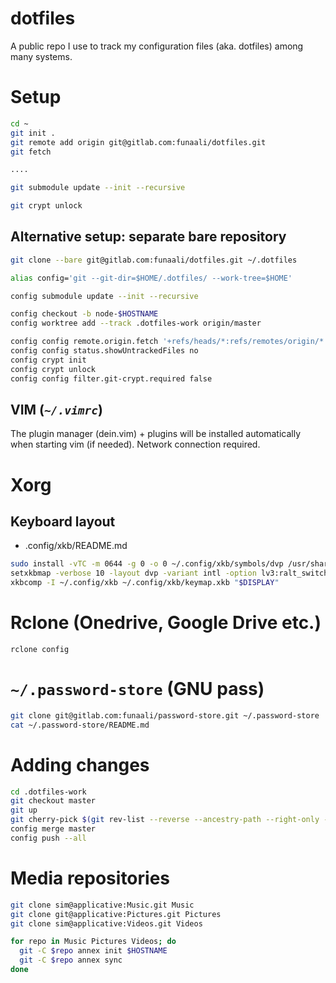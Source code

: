 dotfiles
========

A public repo I use to track my configuration files (aka. dotfiles) among many
systems.

# Setup

```sh
cd ~
git init .
git remote add origin git@gitlab.com:funaali/dotfiles.git
git fetch

....

git submodule update --init --recursive

git crypt unlock
```

## Alternative setup: separate bare repository

```sh
git clone --bare git@gitlab.com:funaali/dotfiles.git ~/.dotfiles

alias config='git --git-dir=$HOME/.dotfiles/ --work-tree=$HOME'

config submodule update --init --recursive

config checkout -b node-$HOSTNAME
config worktree add --track .dotfiles-work origin/master

config config remote.origin.fetch '+refs/heads/*:refs/remotes/origin/*'
config config status.showUntrackedFiles no
config crypt init
config crypt unlock
config config filter.git-crypt.required false
```

## VIM (*`~/.vimrc`*)

The plugin manager (dein.vim) + plugins will be installed automatically when
starting vim (if needed). Network connection required.

# Xorg

## Keyboard layout

- .config/xkb/README.md

```sh
sudo install -vTC -m 0644 -g 0 -o 0 ~/.config/xkb/symbols/dvp /usr/share/X11/xkb/symbols/dvp
setxkbmap -verbose 10 -layout dvp -variant intl -option lv3:ralt_switch
xkbcomp -I ~/.config/xkb ~/.config/xkb/keymap.xkb "$DISPLAY"
```

# Rclone (Onedrive, Google Drive etc.)

`rclone config`

# `~/.password-store` (GNU pass)

```sh
git clone git@gitlab.com:funaali/password-store.git ~/.password-store
cat ~/.password-store/README.md
```

# Adding changes

```sh
cd .dotfiles-work
git checkout master
git up
git cherry-pick $(git rev-list --reverse --ancestry-path --right-only --no-merges HEAD...node-$HOSTNAME)
config merge master
config push --all
```

# Media repositories

```sh
git clone sim@applicative:Music.git Music
git clone git@applicative:Pictures.git Pictures
git clone sim@applicative:Videos.git Videos

for repo in Music Pictures Videos; do
  git -C $repo annex init $HOSTNAME
  git -C $repo annex sync
done

```
